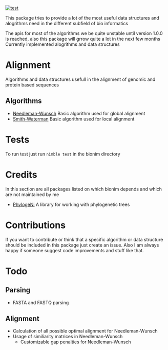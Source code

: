 [![test](https://github.com/Unaimend/bionim/actions/workflows/main_test.yml/badge.svg?branch=main)](https://github.com/Unaimend/bionim/actions/workflows/main_test.yml)

This package tries to provide a lot of the most useful data structures and alogrithms need in the different subfield of bio informatics

The apis for most of the algorithms we be quite unstable until version 1.0.0 is reached, also this package will grrow quite a lot in the next few months
Currently implemented alogrithms and data structures
# Alignment
Algorithms and data structures usefull in the alignment of genomic and protein based sequences
 ## Algorithms
 * [Needleman-Wunsch](https://en.wikipedia.org/wiki/Needleman-Wunsch_algorithm "Wikipedia page of the Needleman-Wunsch algorithm") Basic algorithm used for global alignment
 * [Smith-Waterman](https://en.wikipedia.org/wiki/Smith-Waterman_algorithm) Basic algorithm used for local alignment

# Tests
To run test just run `nimble test` in the bionim directory

# Credits
In this section are all packages listed on which bionim depends and which are not maintained by me
 * [PhylogeNi](https://github.com/kerrycobb/PhylogeNi) A library for working with phylogenetic trees
 
# Contributions
If you want to contribute or think that a specific algorithm or data structure should be included in this package just create an issue.
Also I am always happy if someone suggest code improvements and stuff like that.
# Todo
## Parsing
 * FASTA and FASTQ parsing
## Alignment
 * Calculation of all possible optimal alignment for Needleman-Wunsch
 * Usage of similiarity matrices in Needleman-Wunsch
     * Customizable gap penalties for Needleman-Wunsch
 
